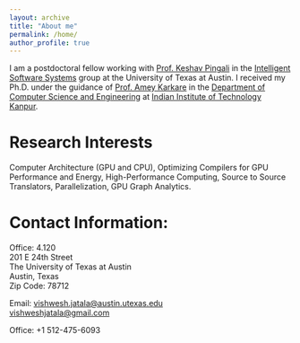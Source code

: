 ```yaml
---
layout: archive
title: "About me"
permalink: /home/
author_profile: true
---
```


I am a postdoctoral fellow working with [Prof. Keshav Pingali](https://www.cs.utexas.edu/~pingali/) in the [Intelligent Software Systems](https://iss.oden.utexas.edu/) group at the University of Texas at Austin. I received my Ph.D. under the guidance of [Prof. Amey Karkare](https://cse.iitk.ac.in/users/karkare/) in the [Department of Computer Science and Engineering](https://cse.iitk.ac.in/) at [Indian Institute of Technology Kanpur](http://iitk.ac.in/). 


Research Interests
======
Computer  Architecture  (GPU  and  CPU),  Optimizing  Compilers  for  GPU  Performance  and  Energy,
High-Performance Computing, Source to Source Translators, Parallelization, GPU Graph Analytics.


Contact Information:
======
Office: 4.120  
201 E 24th Street  
The University of Texas at Austin  
Austin, Texas  
Zip Code: 78712  

Email: <vishwesh.jatala@austin.utexas.edu>  
<vishweshjatala@gmail.com>    

Office: +1 512-475-6093

